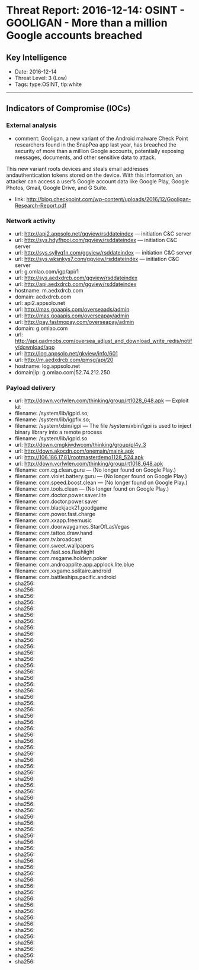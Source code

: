 # Threat Report: 2016-12-14: OSINT - GOOLIGAN - More than a million Google accounts breached


## Key Intelligence
* Date: 2016-12-14
* Threat Level: 3 (Low)
* Tags: type:OSINT, tlp:white

---

## Indicators of Compromise (IOCs)
### External analysis
* comment: Gooligan, a new variant of the Android malware Check Point researchers found in the SnapPea app last year, has breached the security of more than a million Google accounts, potentially exposing messages, documents, and other sensitive data to attack.
 
This new variant roots devices and steals email addresses andauthentication tokens stored on the device. With this information, an attacker can access a user’s Google account data like Google Play, Google Photos, Gmail, Google Drive, and G Suite.
* link: http://blog.checkpoint.com/wp-content/uploads/2016/12/Gooligan-Research-Report.pdf

### Network activity
* url: http://api2.appsolo.net/ggview/rsddateindex — initiation C&C server
* url: http://sys.hdyfhpoi.com/ggview/rsddateindex — initiation C&C server
* url: http://sys.syllyq1n.com/ggview/rsddateindex — initiation C&C server
* url: http://sys.wksnkys7.com/ggview/rsddateindex — initiation C&C server
* url: g.omlao.com/igp/api/1
* url: http://sys.aedxdrcb.com/ggview/rsddateindex
* url: http://api.aedxdrcb.com/ggview/rsddateindex
* hostname: m.aedxdrcb.com
* domain: aedxdrcb.com
* url: api2.appsolo.net
* url: http://mas.goaapis.com/overseaads/admin
* url: http://mas.goaapis.com/overseapay/admin
* url: http://pay.fastmopay.com/overseapay/admin
* domain: g.omlao.com
* url: http://api.gadmobs.com/oversea_adjust_and_download_write_redis/notify/download/app
* url: http://log.appsolo.net/gkview/info/601
* url: http://m.aedxdrcb.com/pmsg/api/20
* hostname: log.appsolo.net
* domain|ip: g.omlao.com|52.74.212.250

### Payload delivery
* url: http://down.vcrlwlen.com/thinking/group/rt1028_648.apk — Exploit kit
* filename: /system/lib/igpld.so;
* filename: /system/lib/igpfix.so;
* filename: /system/xbin/igpi — The file /system/xbin/igpi is used to inject binary library into a remote process
* filename: /system/lib/igpld.so
* url: http://down.cmgkiwdwcom/thinking/group/pl4y_3
* url: http://down.akocdn.com/onemain/maink.apk
* url: http://106.186.17.81/rootmasterdemo1128_524.apk
* url: http://down.vcrlwlen.com/thinking/group/rt1018_648.apk
* filename: com.cg.clean.guru — (No longer found on Google Play.)
* filename: com.violet.battery.guru — (No longer found on Google Play.)
* filename: com.speed.boost.clean — (No longer found on Google Play.)
* filename: com.tools.clean — (No longer found on Google Play.)
* filename: com.doctor.power.saver.lite
* filename: com.doctor.power.saver
* filename: com.blackjack21.goodgame
* filename: com.power.fast.charge
* filename: com.xxapp.freemusic
* filename: com.doorwaygames.StarOfLasVegas
* filename: com.tattoo.draw.hand
* filename: com.tv.broadcast
* filename: com.sweet.wallpapers
* filename: com.fast.sos.flashlight
* filename: com.msgame.holdem.poker
* filename: com.androapplite.app.applock.lite.blue
* filename: com.xxgame.solitaire.android
* filename: com.battleships.pacific.android
* sha256: <sha256>
* sha256: <sha256>
* sha256: <sha256>
* sha256: <sha256>
* sha256: <sha256>
* sha256: <sha256>
* sha256: <sha256>
* sha256: <sha256>
* sha256: <sha256>
* sha256: <sha256>
* sha256: <sha256>
* sha256: <sha256>
* sha256: <sha256>
* sha256: <sha256>
* sha256: <sha256>
* sha256: <sha256>
* sha256: <sha256>
* sha256: <sha256>
* sha256: <sha256>
* sha256: <sha256>
* sha256: <sha256>
* sha256: <sha256>
* sha256: <sha256>
* sha256: <sha256>
* sha256: <sha256>
* sha256: <sha256>
* sha256: <sha256>
* sha256: <sha256>
* sha256: <sha256>
* sha256: <sha256>
* sha256: <sha256>
* sha256: <sha256>
* sha256: <sha256>
* sha256: <sha256>
* sha256: <sha256>
* sha256: <sha256>
* sha256: <sha256>
* sha256: <sha256>
* sha256: <sha256>
* sha256: <sha256>
* sha256: <sha256>
* sha256: <sha256>
* sha256: <sha256>
* sha256: <sha256>
* sha256: <sha256>
* sha256: <sha256>
* sha256: <sha256>
* sha256: <sha256>
* sha256: <sha256>
* sha256: <sha256>
* sha256: <sha256>
* sha256: <sha256>
* sha256: <sha256>
* sha256: <sha256>
* sha256: <sha256>
* sha256: <sha256>
* sha256: <sha256>
* sha256: <sha256>
* sha256: <sha256>
* sha256: <sha256>
* sha256: <sha256>
